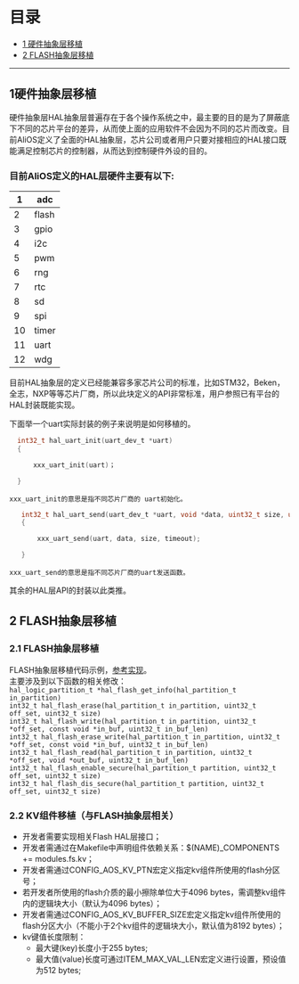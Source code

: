# 目录
  * [1 硬件抽象层移植](#1硬件抽象层移植)
  * [2 FLASH抽象层移植](#2FLASH抽象层移植)
---

## 1硬件抽象层移植
硬件抽象层HAL抽象层普遍存在于各个操作系统之中，最主要的目的是为了屏蔽底下不同的芯片平台的差异，从而使上面的应用软件不会因为不同的芯片而改变。目前AliOS定义了全面的HAL抽象层，芯片公司或者用户只要对接相应的HAL接口既能满足控制芯片的控制器，从而达到控制硬件外设的目的。

### 目前AliOS定义的HAL层硬件主要有以下:

| 1 |  adc |
| ------ | ------ |
| 2 | flash |
| 3 | gpio |
|4 | i2c|
|5 | pwm|
|6 | rng||
|7 | rtc|
|8 | sd|
|9  |spi|
|10 |timer|
|11 |uart|
|12| wdg|

目前HAL抽象层的定义已经能兼容多家芯片公司的标准，比如STM32，Beken，全志，NXP等等芯片厂商，所以此块定义的API非常标准，用户参照已有平台的HAL封装既能实现。

下面举一个uart实际封装的例子来说明是如何移植的。

  ```C
    int32_t hal_uart_init(uart_dev_t *uart)
    {

        xxx_uart_init(uart)；

    }
  ```

    xxx_uart_init的意思是指不同芯片厂商的 uart初始化。

 ```C
    int32_t hal_uart_send(uart_dev_t *uart, void *data, uint32_t size, uint32_t timeout)
    {

        xxx_uart_send(uart, data, size, timeout);

    }
  ```

    xxx_uart_send的意思是指不同芯片厂商的uart发送函数。

  其余的HAL层API的封装以此类推。

## 2 FLASH抽象层移植
### 2.1 FLASH抽象层移植
FLASH抽象层移植代码示例，[参考实现](https://github.com/alibaba/AliOS/blob/master/platform/mcu/stm32l4xx/hal/flash_port.c)。  
主要涉及到以下函数的相关修改：  
`hal_logic_partition_t *hal_flash_get_info(hal_partition_t in_partition)`  
`int32_t hal_flash_erase(hal_partition_t in_partition, uint32_t off_set, uint32_t size)`  
`int32_t hal_flash_write(hal_partition_t in_partition, uint32_t *off_set,
                               const void *in_buf, uint32_t in_buf_len)`  
`int32_t hal_flash_erase_write(hal_partition_t in_partition, uint32_t *off_set,
                                        const void *in_buf, uint32_t in_buf_len)`  
`int32_t hal_flash_read(hal_partition_t in_partition, uint32_t *off_set,
                       void *out_buf, uint32_t in_buf_len)`  
`int32_t hal_flash_enable_secure(hal_partition_t partition, uint32_t off_set, uint32_t size)`  
`int32_t hal_flash_dis_secure(hal_partition_t partition, uint32_t off_set, uint32_t size)`

### 2.2 KV组件移植（与FLASH抽象层相关）
* 开发者需要实现相关Flash HAL层接口；
* 开发者需通过在Makefile中声明组件依赖关系：$(NAME)_COMPONENTS += modules.fs.kv；
* 开发者需通过CONFIG_AOS_KV_PTN宏定义指定kv组件所使用的flash分区号；
* 若开发者所使用的flash介质的最小擦除单位大于4096 bytes，需调整kv组件内的逻辑块大小（默认为4096 bytes）；
* 开发者需通过CONFIG_AOS_KV_BUFFER_SIZE宏定义指定kv组件所使用的flash分区大小（不能小于2个kv组件的逻辑块大小，默认值为8192 bytes）；
* kv键值长度限制：
    * 最大键(key)长度小于255 bytes;
    * 最大值(value)长度可通过ITEM_MAX_VAL_LEN宏定义进行设置，预设值为512 bytes;

